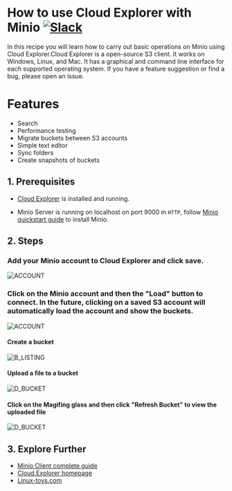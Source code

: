 # How to use Cloud Explorer with Minio [![Slack](https://slack.minio.io/slack?type=svg)](https://slack.minio.io)

In this recipe you will learn how to carry out basic operations on Minio using Cloud Explorer.Cloud Explorer is a open-source S3 client. It works on Windows, Linux, and Mac. It has a graphical and command line interface for each supported operating system. If you have a feature suggestion or find a bug, please open an issue.

# Features

* Search
* Performance testing
* Migrate buckets between S3 accounts
* Simple text editor
* Sync folders
* Create snapshots of buckets

## 1\. Prerequisites

- [Cloud Explorer](https://github.com/rusher81572/cloudExplorer) is installed and running.

- Minio Server is running on localhost on port 9000 in `HTTP`, follow [Minio quickstart guide](https://docs.minio.io/docs/minio-quickstart-guide) to install Minio.


## 2\. Steps

### Add your Minio account to Cloud Explorer and click save.


![ACCOUNT](http://i.imgur.com/JjutY2p.png)

### Click on the Minio account and then the "Load" button to connect. In the future, clicking on a saved S3 account will automatically load the account and show the buckets.

![ACCOUNT](http://i.imgur.com/LO7cHmt.png)


#### Create a bucket

![B_LISTING](http://i.imgur.com/YAgmmFv.png)

#### Upload a file to a bucket

![D_BUCKET](http://i.imgur.com/tNprwrD.png)

#### Click on the Magifing glass and then click "Refresh Bucket" to view the uploaded file

![D_BUCKET](http://i.imgur.com/xNTSbQ2.png)


## 3\. Explore Further

- [Minio Client complete guide](https://docs.minio.io/docs/minio-client-complete-guide)
- [Cloud Explorer homepage](https://github.com/rusher81572/cloudExplorer)
- [Linux-toys.com](https://www.linux-toys.com/?page_id=211)
